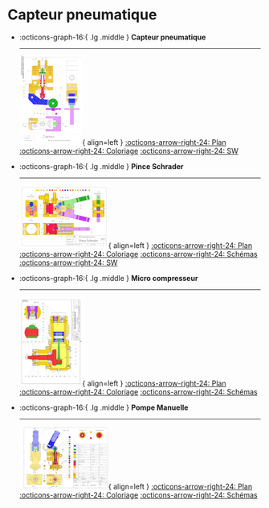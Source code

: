# Capteur pneumatique 

<div class="grid cards" markdown> 

-   :octicons-graph-16:{ .lg .middle } __Capteur pneumatique__
 
    --- 
 
    ![Capteur pneumatique](../img/plans/001_mini.png){ align=left } 
    [:octicons-arrow-right-24: Plan]() 
	[:octicons-arrow-right-24: Coloriage]() 
	[:octicons-arrow-right-24: SW]()

-   :octicons-graph-16:{ .lg .middle } __Pince Schrader__
 
    --- 
 
	![Pince Schrader](../img/plans/002_mini.png){ align=left } 
    [:octicons-arrow-right-24: Plan]() 
	[:octicons-arrow-right-24: Coloriage]() 
	[:octicons-arrow-right-24: Schémas]()
	[:octicons-arrow-right-24: SW]()

-   :octicons-graph-16:{ .lg .middle } __Micro compresseur__
 
    --- 
 
	![Micro compresseur](../img/plans/003_mini.png){ align=left } 
    [:octicons-arrow-right-24: Plan]() 
	[:octicons-arrow-right-24: Coloriage]() 
	[:octicons-arrow-right-24: Schémas]()

-   :octicons-graph-16:{ .lg .middle } __Pompe Manuelle__
 
    --- 
 
	![Pompe Manuelle](../img/plans/004_mini.png){ align=left } 
    [:octicons-arrow-right-24: Plan]() 
	[:octicons-arrow-right-24: Coloriage]() 
	[:octicons-arrow-right-24: Schémas]()


	
</div>